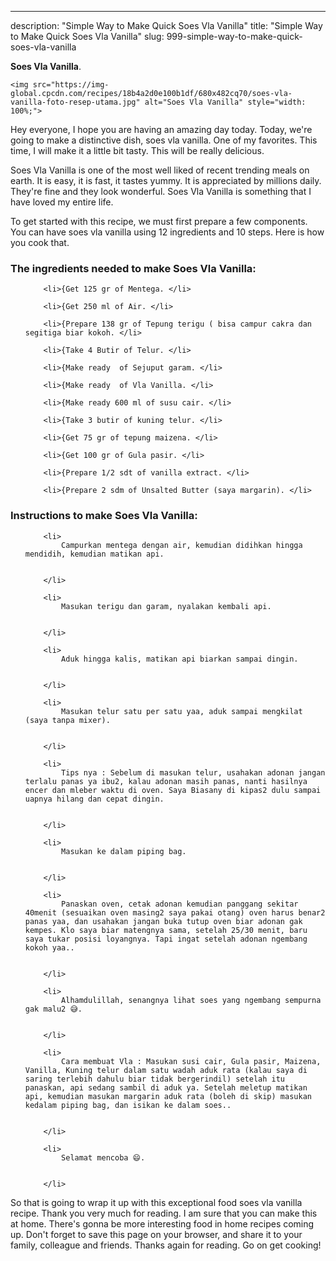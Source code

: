 ---
description: "Simple Way to Make Quick Soes Vla Vanilla"
title: "Simple Way to Make Quick Soes Vla Vanilla"
slug: 999-simple-way-to-make-quick-soes-vla-vanilla

<p>
	<strong>Soes Vla Vanilla</strong>. 
	
</p>
<p>
	
	<img src="https://img-global.cpcdn.com/recipes/18b4a2d0e100b1df/680x482cq70/soes-vla-vanilla-foto-resep-utama.jpg" alt="Soes Vla Vanilla" style="width: 100%;">
	
	
</p>
<p>
	Hey everyone, I hope you are having an amazing day today. Today, we're going to make a distinctive dish, soes vla vanilla. One of my favorites. This time, I will make it a little bit tasty. This will be really delicious.
</p>
	
<p>
	Soes Vla Vanilla is one of the most well liked of recent trending meals on earth. It is easy, it is fast, it tastes yummy. It is appreciated by millions daily. They're fine and they look wonderful. Soes Vla Vanilla is something that I have loved my entire life.
</p>
<p>
	
</p>

<p>
To get started with this recipe, we must first prepare a few components. You can have soes vla vanilla using 12 ingredients and 10 steps. Here is how you cook that.
</p>

<h3>The ingredients needed to make Soes Vla Vanilla:</h3>

<ol>
	
		<li>{Get 125 gr of Mentega. </li>
	
		<li>{Get 250 ml of Air. </li>
	
		<li>{Prepare 138 gr of Tepung terigu ( bisa campur cakra dan segitiga biar kokoh. </li>
	
		<li>{Take 4 Butir of Telur. </li>
	
		<li>{Make ready  of Sejuput garam. </li>
	
		<li>{Make ready  of Vla Vanilla. </li>
	
		<li>{Make ready 600 ml of susu cair. </li>
	
		<li>{Take 3 butir of kuning telur. </li>
	
		<li>{Get 75 gr of tepung maizena. </li>
	
		<li>{Get 100 gr of Gula pasir. </li>
	
		<li>{Prepare 1/2 sdt of vanilla extract. </li>
	
		<li>{Prepare 2 sdm of Unsalted Butter (saya margarin). </li>
	
</ol>
<p>
	
</p>

<h3>Instructions to make Soes Vla Vanilla:</h3>

<ol>
	
		<li>
			Campurkan mentega dengan air, kemudian didihkan hingga mendidih, kemudian matikan api.
			
			
		</li>
	
		<li>
			Masukan terigu dan garam, nyalakan kembali api.
			
			
		</li>
	
		<li>
			Aduk hingga kalis, matikan api biarkan sampai dingin.
			
			
		</li>
	
		<li>
			Masukan telur satu per satu yaa, aduk sampai mengkilat (saya tanpa mixer).
			
			
		</li>
	
		<li>
			Tips nya : Sebelum di masukan telur, usahakan adonan jangan terlalu panas ya ibu2, kalau adonan masih panas, nanti hasilnya encer dan mleber waktu di oven. Saya Biasany di kipas2 dulu sampai uapnya hilang dan cepat dingin.
			
			
		</li>
	
		<li>
			Masukan ke dalam piping bag.
			
			
		</li>
	
		<li>
			Panaskan oven, cetak adonan kemudian panggang sekitar 40menit (sesuaikan oven masing2 saya pakai otang) oven harus benar2 panas yaa, dan usahakan jangan buka tutup oven biar adonan gak kempes. Klo saya biar matengnya sama, setelah 25/30 menit, baru saya tukar posisi loyangnya. Tapi ingat setelah adonan ngembang kokoh yaa..
			
			
		</li>
	
		<li>
			Alhamdulillah, senangnya lihat soes yang ngembang sempurna gak malu2 😅.
			
			
		</li>
	
		<li>
			Cara membuat Vla : Masukan susi cair, Gula pasir, Maizena, Vanilla, Kuning telur dalam satu wadah aduk rata (kalau saya di saring terlebih dahulu biar tidak bergerindil) setelah itu panaskan, api sedang sambil di aduk ya. Setelah meletup matikan api, kemudian masukan margarin aduk rata (boleh di skip) masukan kedalam piping bag, dan isikan ke dalam soes..
			
			
		</li>
	
		<li>
			Selamat mencoba 😄.
			
			
		</li>
	
</ol>

<p>
	
</p>

<p>
	So that is going to wrap it up with this exceptional food soes vla vanilla recipe. Thank you very much for reading. I am sure that you can make this at home. There's gonna be more interesting food in home recipes coming up. Don't forget to save this page on your browser, and share it to your family, colleague and friends. Thanks again for reading. Go on get cooking!
</p>
